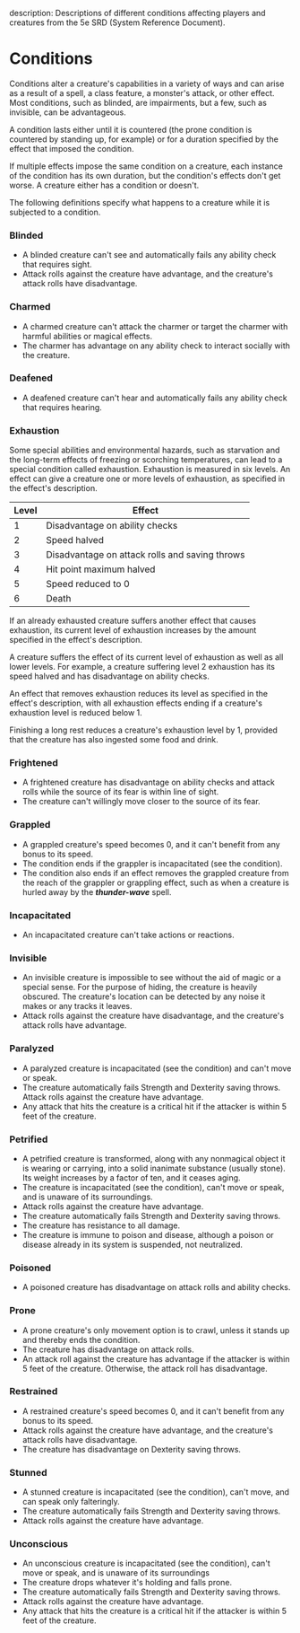description: Descriptions of different conditions affecting players and creatures from the 5e SRD (System Reference Document).

# Conditions 
Conditions alter a creature's capabilities in a variety of ways and can arise as a result of a spell, a class feature, a monster's attack, or other effect. Most conditions, such as blinded, are impairments, but a few, such as invisible, can be advantageous.

A condition lasts either until it is countered (the prone condition is countered by standing up, for example) or for a duration specified by the effect that imposed the condition.

If multiple effects impose the same condition on a creature, each instance of the condition has its own duration, but the condition's effects don't get worse. A creature either has a condition or doesn't.

The following definitions specify what happens to a creature while it is subjected to a condition. 

### Blinded
* A blinded creature can't see and automatically fails any ability check that requires sight.
* Attack rolls against the creature have advantage, and the creature's attack rolls have disadvantage. 

### Charmed 
* A charmed creature can't attack the charmer or target the charmer with harmful abilities or magical effects.
* The charmer has advantage on any ability check to interact socially with the creature. 

### Deafened
* A deafened creature can't hear and automatically fails any ability check that requires hearing. 

### Exhaustion 
Some special abilities and environmental hazards, such as starvation and the long-term effects of freezing or scorching temperatures, can lead to a special condition called exhaustion. Exhaustion is measured in six levels. An effect can give a creature one or more levels of exhaustion, as specified in the effect's description. 

| Level | Effect                                         |
|-------|------------------------------------------------|
| 1     | Disadvantage on ability checks                 |
| 2     | Speed halved                                   |
| 3     | Disadvantage on attack rolls and saving throws |
| 4     | Hit point maximum halved                       |
| 5     | Speed reduced to 0                             |
| 6     | Death                                          |


If an already exhausted creature suffers another effect that causes exhaustion, its current level of exhaustion increases by the amount specified in the effect's description.

A creature suffers the effect of its current level of exhaustion as well as all lower levels. For example, a creature suffering level 2 exhaustion has its speed halved and has disadvantage on ability checks.

An effect that removes exhaustion reduces its level as specified in the effect's description, with all exhaustion effects ending if a creature's exhaustion level is reduced below 1.

Finishing a long rest reduces a creature's exhaustion level by 1, provided that the creature has also ingested some food and drink. 

### Frightened
* A frightened creature has disadvantage on ability checks and attack rolls while the source of its fear is within line of sight.
* The creature can't willingly move closer to the source of its fear. 

### Grappled
* A grappled creature's speed becomes 0, and it can't benefit from any bonus to its speed.
* The condition ends if the grappler is incapacitated (see the condition).
* The condition also ends if an effect removes the grappled creature from the reach of the grappler or grappling effect, such as when a creature is hurled away by the **_thunder-wave_** spell. 

### Incapacitated
* An incapacitated creature can't take actions or reactions. 

### Invisible 
* An invisible creature is impossible to see without the aid of magic or a special sense. For the purpose of hiding, the creature is heavily obscured. The creature's location can be detected by any noise it makes or any tracks it leaves.
* Attack rolls against the creature have disadvantage, and the creature's attack rolls have advantage. 

### Paralyzed
* A paralyzed creature is incapacitated (see the condition) and can't move or speak.
* The creature automatically fails Strength and Dexterity saving throws. Attack rolls against the creature have advantage.
* Any attack that hits the creature is a critical hit if the attacker is within 5 feet of the creature. 

### Petrified
* A petrified creature is transformed, along with any nonmagical object it is wearing or carrying, into a solid inanimate substance (usually stone). Its weight increases by a factor of ten, and it ceases aging.
* The creature is incapacitated (see the condition), can't move or speak, and is unaware of its surroundings.
* Attack rolls against the creature have advantage.
* The creature automatically fails Strength and Dexterity saving throws.
* The creature has resistance to all damage.
* The creature is immune to poison and disease, although a poison or disease already in its system is suspended, not neutralized. 


### Poisoned
* A poisoned creature has disadvantage on attack rolls and ability checks. 

### Prone
* A prone creature's only movement option is to crawl, unless it stands up and thereby ends the condition.
* The creature has disadvantage on attack rolls.
* An attack roll against the creature has advantage if the attacker is within 5 feet of the creature. Otherwise, the attack roll has disadvantage. 

### Restrained
* A restrained creature's speed becomes 0, and it can't benefit from any bonus to its speed.
* Attack rolls against the creature have advantage, and the creature's attack rolls have disadvantage.
* The creature has disadvantage on Dexterity saving throws. 

### Stunned
* A stunned creature is incapacitated (see the condition), can't move, and can speak only falteringly.
* The creature automatically fails Strength and Dexterity saving throws.
* Attack rolls against the creature have advantage. 

### Unconscious
* An unconscious creature is incapacitated (see the condition), can't move or speak, and is unaware of its surroundings
* The creature drops whatever it's holding and falls prone.
* The creature automatically fails Strength and Dexterity saving throws.
* Attack rolls against the creature have advantage.
* Any attack that hits the creature is a critical hit if the attacker is within 5 feet of the creature.
